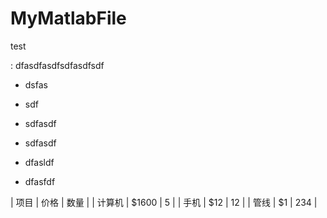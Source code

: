 # MyMatlabFile

test

 : dfasdfasdfsdfasdfsdf
 
  * dsfas
  * sdf
  * sdfasdf

* sdfasdf
* dfasldf
* dfasfdf


| 项目        | 价格   |  数量  |
| 计算机     | \$1600 |   5     |
| 手机        |   \$12   |   12   |
| 管线        |    \$1    |  234  |
